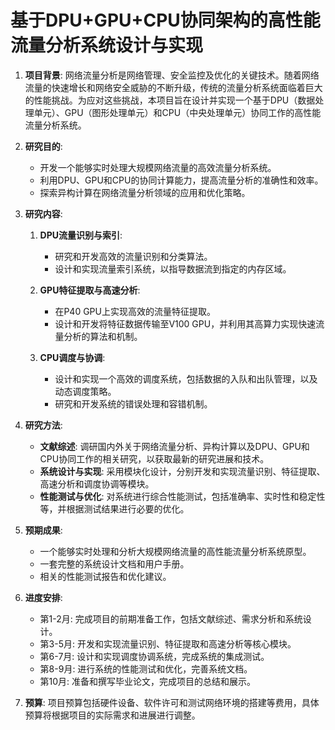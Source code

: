 # 基于DPU+GPU+CPU协同架构的高性能流量分析系统设计与实现

1. **项目背景**:
    网络流量分析是网络管理、安全监控及优化的关键技术。随着网络流量的快速增长和网络安全威胁的不断升级，传统的流量分析系统面临着巨大的性能挑战。为应对这些挑战，本项目旨在设计并实现一个基于DPU（数据处理单元）、GPU（图形处理单元）和CPU（中央处理单元）协同工作的高性能流量分析系统。

2. **研究目的**:
    - 开发一个能够实时处理大规模网络流量的高效流量分析系统。
    - 利用DPU、GPU和CPU的协同计算能力，提高流量分析的准确性和效率。
    - 探索异构计算在网络流量分析领域的应用和优化策略。

3. **研究内容**:
    1. **DPU流量识别与索引**:
        - 研究和开发高效的流量识别和分类算法。
        - 设计和实现流量索引系统，以指导数据流到指定的内存区域。

    2. **GPU特征提取与高速分析**:
        - 在P40 GPU上实现高效的流量特征提取。
        - 设计和开发将特征数据传输至V100 GPU，并利用其高算力实现快速流量分析的算法和机制。

    3. **CPU调度与协调**:
        - 设计和实现一个高效的调度系统，包括数据的入队和出队管理，以及动态调度策略。
        - 研究和开发系统的错误处理和容错机制。

4. **研究方法**:
    - **文献综述**: 调研国内外关于网络流量分析、异构计算以及DPU、GPU和CPU协同工作的相关研究，以获取最新的研究进展和技术。
    - **系统设计与实现**: 采用模块化设计，分别开发和实现流量识别、特征提取、高速分析和调度协调等模块。
    - **性能测试与优化**: 对系统进行综合性能测试，包括准确率、实时性和稳定性等，并根据测试结果进行必要的优化。

5. **预期成果**:
    - 一个能够实时处理和分析大规模网络流量的高性能流量分析系统原型。
    - 一套完整的系统设计文档和用户手册。
    - 相关的性能测试报告和优化建议。

6. **进度安排**:
    - 第1-2月: 完成项目的前期准备工作，包括文献综述、需求分析和系统设计。
    - 第3-5月: 开发和实现流量识别、特征提取和高速分析等核心模块。
    - 第6-7月: 设计和实现调度协调系统，完成系统的集成测试。
    - 第8-9月: 进行系统的性能测试和优化，完善系统文档。
    - 第10月: 准备和撰写毕业论文，完成项目的总结和展示。

7. **预算**:
    项目预算包括硬件设备、软件许可和测试网络环境的搭建等费用，具体预算将根据项目的实际需求和进展进行调整。
